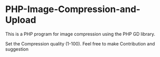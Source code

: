 # PHP-Image-Compression-and-Upload
This is a PHP program for image compression using the PHP GD library.

Set the Compression quality (1-100).
Feel free to make Contribution and suggestion
